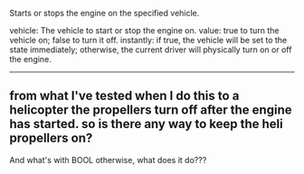 Starts or stops the engine on the specified vehicle.

vehicle: The vehicle to start or stop the engine on.
value: true to turn the vehicle on; false to turn it off.
instantly: if true, the vehicle will be set to the state immediately; otherwise, the current driver will physically turn on or off the engine.

--------------------------------------
from what I've tested when I do this to a helicopter the propellers turn off after the engine has started. so is there any way to keep the heli propellers on?
--------------------------------------
And what's with BOOL otherwise, what does it do???